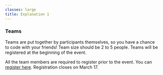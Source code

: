 ```yaml
---
classes: large
title: Explanation 1
---
```


<section markdown="1">

### Teams

Teams are put together by participants themselves, so you have a chance to code with your friends! Team size should be 2 to 5 people. Teams will be registered at the beginning of the event.

All the team members are required to register prior to the event. You can [register here](https://goo.gl/forms/67DeV5SXL0Pl24403). Registration closes on March 17.

</section>
